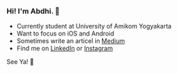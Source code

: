 ### Hi! I'm Abdhi. 👋
  - Currently student at University of Amikom Yogyakarta
  - Want to focus on iOS and Android
  - Sometimes write an articel in [Medium](https://medium.com/abdhilabs)
  - Find me on [LinkedIn](https://linkedin.com/in/rizaabdhi) or [Instagram](https://www.instagram.com/abdhii__/?hl=id)

See Ya! 👋
